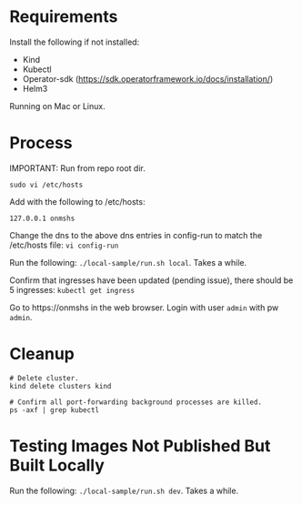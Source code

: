 # Requirements

Install the following if not installed:
* Kind
* Kubectl
* Operator-sdk (https://sdk.operatorframework.io/docs/installation/)
* Helm3

Running on Mac or Linux.

# Process

IMPORTANT: Run from repo root dir.

```
sudo vi /etc/hosts
```
Add with the following to /etc/hosts:
```
127.0.0.1 onmshs
```

Change the dns to the above dns entries in config-run to match the /etc/hosts file: ```vi config-run```

Run the following: ```./local-sample/run.sh local```. Takes a while.

Confirm that ingresses have been updated (pending issue), there should be 5 ingresses: ```kubectl get ingress```

Go to https://onmshs in the web browser. Login with user ```admin``` with pw ```admin```.

# Cleanup

```
# Delete cluster.
kind delete clusters kind

# Confirm all port-forwarding background processes are killed.
ps -axf | grep kubectl
```

# Testing Images Not Published But Built Locally

Run the following: ```./local-sample/run.sh dev```. Takes a while.


